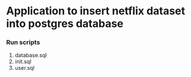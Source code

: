 # Application to insert netflix dataset into postgres database

### Run scripts
1. database.sql
2. init.sql
3. user.sql
